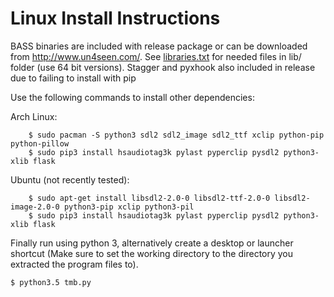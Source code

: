 # Linux Install Instructions

BASS binaries are included with release package or can be downloaded from http://www.un4seen.com/. See [libraries.txt](lib/libraries.txt) for needed files in lib/ folder (use 64 bit versions). Stagger and pyxhook also included in release due to failing to install with pip

Use the following commands to install other dependencies:

Arch Linux:

        $ sudo pacman -S python3 sdl2 sdl2_image sdl2_ttf xclip python-pip python-pillow
        $ sudo pip3 install hsaudiotag3k pylast pyperclip pysdl2 python3-xlib flask

Ubuntu (not recently tested):

        $ sudo apt-get install libsdl2-2.0-0 libsdl2-ttf-2.0-0 libsdl2-image-2.0-0 python3-pip xclip python3-pil
        $ sudo pip3 install hsaudiotag3k pylast pyperclip pysdl2 python3-xlib flask



Finally run using python 3, alternatively create a desktop or launcher shortcut
(Make sure to set the working directory to the directory you extracted the program files to).

    $ python3.5 tmb.py
